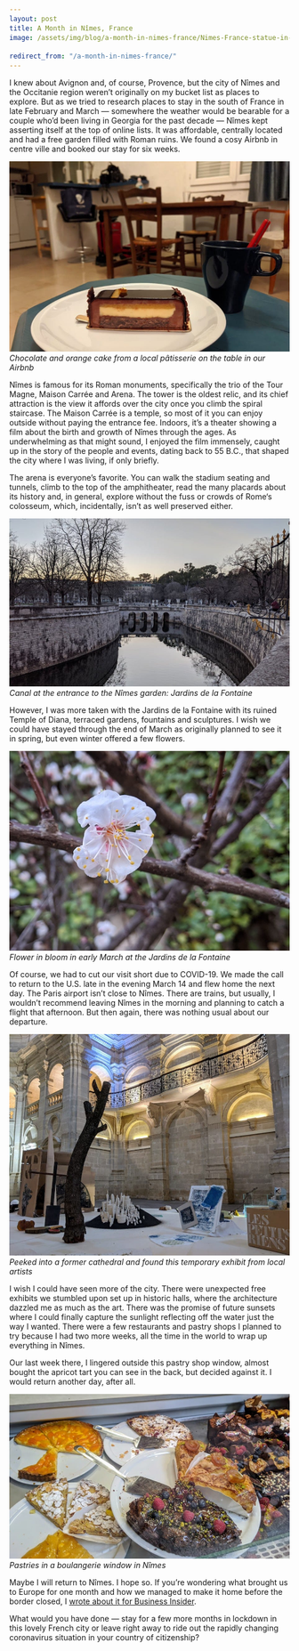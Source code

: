 ```yaml
---
layout: post
title: A Month in Nîmes, France
image: /assets/img/blog/a-month-in-nimes-france/Nimes-France-statue-in-front-of-arena.jpg

redirect_from: "/a-month-in-nimes-france/"
---
```


I knew about Avignon and, of course, Provence, but the city of Nîmes and the Occitanie region weren’t originally on my bucket list as places to explore. But as we tried to research places to stay in the south of France in late February and March — somewhere the weather would be bearable for a couple who’d been living in Georgia for the past decade — Nîmes kept asserting itself at the top of online lists. It was affordable, centrally located and had a free garden filled with Roman ruins. We found a cosy Airbnb in centre ville and booked our stay for six weeks.

![Chocolate Pastry In My Nimes France Airbnb In The Historic Center](/assets/img/blog/a-month-in-nimes-france/Chocolate-pastry-in-my-Nimes-France-Airbnb-in-the-historic-center.jpg)
_Chocolate and orange cake from a local pâtisserie on the table in our Airbnb_

Nîmes is famous for its Roman monuments, specifically the trio of the Tour Magne, Maison Carrée and Arena. The tower is the oldest relic, and its chief attraction is the view it affords over the city once you climb the spiral staircase. The Maison Carrée is a temple, so most of it you can enjoy outside without paying the entrance fee. Indoors, it’s a theater showing a film about the birth and growth of Nîmes through the ages. As underwhelming as that might sound, I enjoyed the film immensely, caught up in the story of the people and events, dating back to 55 B.C., that shaped the city where I was living, if only briefly.

The arena is everyone’s favorite. You can walk the stadium seating and tunnels, climb to the top of the amphitheater, read the many placards about its history and, in general, explore without the fuss or crowds of Rome‘s colosseum, which, incidentally, isn’t as well preserved either.

![Entrance To Jardins In Nimes](/assets/img/blog/a-month-in-nimes-france/Entrance-to-Jardins-in-Nimes.jpg)
_Canal at the entrance to the Nîmes garden: Jardins de la Fontaine_

However, I was more taken with the Jardins de la Fontaine with its ruined Temple of Diana, terraced gardens, fountains and sculptures. I wish we could have stayed through the end of March as originally planned to see it in spring, but even winter offered a few flowers.

![Flowers Blooming In The Nimes Garden](/assets/img/blog/a-month-in-nimes-france/Flowers-blooming-in-the-Nimes-garden.jpg)
_Flower in bloom in early March at the Jardins de la Fontaine_

Of course, we had to cut our visit short due to COVID-19. We made the call to return to the U.S. late in the evening March 14 and flew home the next day. The Paris airport isn’t close to Nîmes. There are trains, but usually, I wouldn’t recommend leaving Nîmes in the morning and planning to catch a flight that afternoon. But then again, there was nothing usual about our departure.

![Art Exhibit In A Cathedral In Nimes France](/assets/img/blog/a-month-in-nimes-france/Art-exhibit-in-a-cathedral-in-Nimes-France.jpg)
_Peeked into a former cathedral and found this temporary exhibit from local artists_

I wish I could have seen more of the city. There were unexpected free exhibits we stumbled upon set up in historic halls, where the architecture dazzled me as much as the art. There was the promise of future sunsets where I could finally capture the sunlight reflecting off the water just the way I wanted. There were a few restaurants and pastry shops I planned to try because I had two more weeks, all the time in the world to wrap up everything in Nîmes.

Our last week there, I lingered outside this pastry shop window, almost bought the apricot tart you can see in the back, but decided against it. I would return another day, after all.

![Pastries In A Boulangerie Window In Nimes France](/assets/img/blog/a-month-in-nimes-france/Pastries-in-a-boulangerie-window-in-Nimes-France.jpg)
_Pastries in a boulangerie window in Nîmes_

Maybe I will return to Nîmes. I hope so. If you’re wondering what brought us to Europe for one month and how we managed to make it home before the border closed, I [wrote about it for Business Insider](https://www.businessinsider.com/sold-my-house-to-travel-world-right-before-covid-19-2020-4).

What would you have done — stay for a few more months in lockdown in this lovely French city or leave right away to ride out the rapidly changing coronavirus situation in your country of citizenship?

